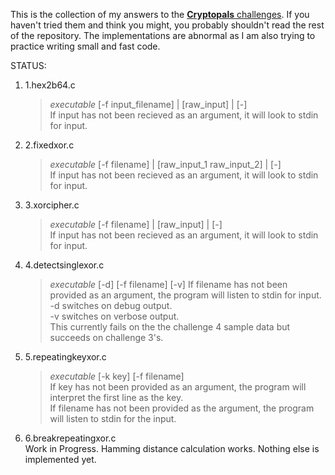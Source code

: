 This is the collection of my answers to the [**Cryptopals** challenges](https://cryptopals.com/).
If you haven't tried them and think you might, you probably shouldn't read the rest of the repository.
The implementations are abnormal as I am also trying to practice writing small and fast code.

STATUS:

1.  1.hex2b64.c  
    >*executable* [-f input_filename] | [raw_input] | [-]  
    If input has not been recieved as an argument, it will look to stdin for input.

2.  2.fixedxor.c  
    >*executable* [-f filename] | [raw_input_1 raw_input_2] | [-]  
    If input has not been recieved as an argument, it will look to stdin for input.

3.  3.xorcipher.c  
    >*executable* [-f filename] | [raw_input] | [-]  
    If input has not been recieved as an argument, it will look to stdin for input.

4.  4.detectsinglexor.c  
    >*executable* [-d] [-f filename] [-v]
    If filename has not been provided as an argument, the program will listen to stdin for input.  
    -d switches on debug output.  
    -v switches on verbose output.  
    This currently fails on the the challenge 4 sample data but succeeds on challenge 3's.  

5.  5.repeatingkeyxor.c  
    >*executable* [-k key] [-f filename]  
    If key has not been provided as an argument, the program will interpret the first line as the key.  
    If filename has not been provided as the argument, the program will listen to stdin for the input.

6.  6.breakrepeatingxor.c  
    Work in Progress. Hamming distance calculation works. Nothing else is implemented yet.
